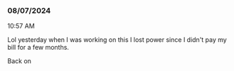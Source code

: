 ### 08/07/2024

10:57 AM

Lol yesterday when I was working on this I lost power since I didn't pay my bill for a few months.

Back on
